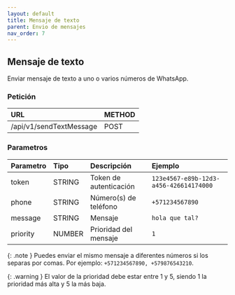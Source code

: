 ```yaml
---
layout: default
title: Mensaje de texto
parent: Envio de mensajes
nav_order: 7
---
```

## Mensaje de texto
Enviar mensaje de texto a uno o varios números de WhatsApp.

### Petición
| URL        				 | METHOD            |
|:---------------------------|:------------------|
| /api/v1/sendTextMessage    | POST  			 |

### Parametros
| Parametro  | Tipo		| Descripción 			     | Ejemplo   		                          |
|:-----------|:-------|:-----------------------|:---------------------------------------|
| token 		 | STRING	| Token de autenticación | `123e4567-e89b-12d3-a456-426614174000` |
| phone 		 | STRING	| Número(s) de teléfono  | `+571234567890`                        |
| message 	 | STRING	| Mensaje 				       | `hola que tal?`                        |
| priority	 | NUMBER	| Prioridad del mensaje  | `1`                                    |

{: .note } Puedes enviar el mismo mensaje a diferentes números si los separas por comas. Por ejemplo: `+571234567890, +579876543210`.

{: .warning } El valor de la prioridad debe estar entre 1 y 5, siendo 1 la prioridad más alta y 5 la más baja.
